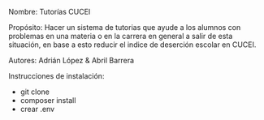 
Nombre: Tutorías CUCEI

Propósito:
Hacer un sistema de tutorias que ayude a los alumnos con problemas en una materia o en la carrera en general a salir de esta situación, en base a esto reducir el indice de deserción escolar en CUCEI.

Autores: Adrián López & Abril Barrera 

Instrucciones de instalación:
 - git clone
 - composer install
 - crear .env 
 
  
